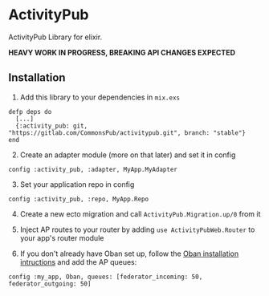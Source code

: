 # ActivityPub

ActivityPub Library for elixir.

**HEAVY WORK IN PROGRESS, BREAKING API CHANGES EXPECTED**

## Installation

1. Add this library to your dependencies in `mix.exs`

```
defp deps do
  [...]
  {:activity_pub: git, "https://gitlab.com/CommonsPub/activitypub.git", branch: "stable"}
end
```

2. Create an adapter module (more on that later) and set it in config

```
config :activity_pub, :adapter, MyApp.MyAdapter
```

3. Set your application repo in config

```
config :activity_pub, :repo, MyApp.Repo
```

4. Create a new ecto migration and call `ActivityPub.Migration.up/0` from it

5. Inject AP routes to your router by adding `use ActivityPubWeb.Router` to your app's router module

6. If you don't already have Oban set up, follow the [Oban installation intructions](https://hexdocs.pm/oban/installation.html#content) and add the AP queues:

```
config :my_app, Oban, queues: [federator_incoming: 50, federator_outgoing: 50]
```